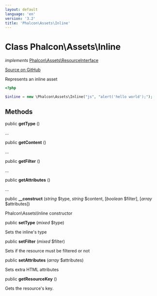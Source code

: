 ```yaml
---
layout: default
language: 'en'
version: '3.2'
title: 'Phalcon\Assets\Inline'
---
```

# Class **Phalcon\Assets\Inline**

*implements* [Phalcon\Assets\ResourceInterface](/3.2/en/api/Phalcon_Assets_ResourceInterface)

<a href="https://github.com/phalcon/cphalcon/tree/v3.2.0/phalcon/assets/inline.zep" class="btn btn-default btn-sm">Source on GitHub</a>

Represents an inline asset

```php
<?php

$inline = new \Phalcon\Assets\Inline("js", "alert('hello world');");

```


## Methods
public  **getType** ()

...


public  **getContent** ()

...


public  **getFilter** ()

...


public  **getAttributes** ()

...


public  **__construct** (*string* $type, *string* $content, [*boolean* $filter], [*array* $attributes])

Phalcon\Assets\Inline constructor



public  **setType** (*mixed* $type)

Sets the inline's type



public  **setFilter** (*mixed* $filter)

Sets if the resource must be filtered or not



public  **setAttributes** (*array* $attributes)

Sets extra HTML attributes



public  **getResourceKey** ()

Gets the resource's key.



